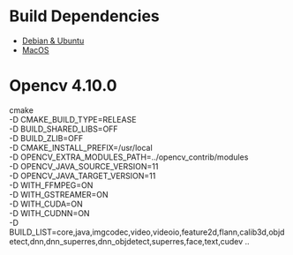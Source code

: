 # Build Dependencies 
- [Debian & Ubuntu](./dep-debian.md)
- [MacOS](./dep-macos.md)

# Opencv 4.10.0
cmake \
-D CMAKE_BUILD_TYPE=RELEASE \
-D BUILD_SHARED_LIBS=OFF \
-D BUILD_ZLIB=OFF \
-D CMAKE_INSTALL_PREFIX=/usr/local \
-D OPENCV_EXTRA_MODULES_PATH=../opencv_contrib/modules \
-D OPENCV_JAVA_SOURCE_VERSION=11 \
-D OPENCV_JAVA_TARGET_VERSION=11 \
-D WITH_FFMPEG=ON \
-D WITH_GSTREAMER=ON \
-D WITH_CUDA=ON \
-D WITH_CUDNN=ON \
-D BUILD_LIST=core,java,imgcodec,video,videoio,feature2d,flann,calib3d,objdetect,dnn,dnn_superres,dnn_objdetect,superres,face,text,cudev .. 
